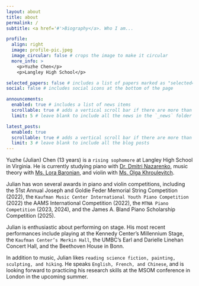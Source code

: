 ```yaml
---
layout: about
title: about
permalink: /
subtitle: <a href='#'>Biography</a>. Who I am...

profile:
  align: right
  image: profile-pic.jpeg
  image_circular: false # crops the image to make it circular
  more_info: >
    <p>Yuzhe Chen</p>
    <p>Langley High School</p>

selected_papers: false # includes a list of papers marked as "selected={true}"
social: false # includes social icons at the bottom of the page

announcements:
  enabled: true # includes a list of news items
  scrollable: true # adds a vertical scroll bar if there are more than 3 news items
  limit: 5 # leave blank to include all the news in the `_news` folder

latest_posts:
  enabled: true
  scrollable: true # adds a vertical scroll bar if there are more than 3 new posts items
  limit: 3 # leave blank to include all the blog posts
---
```


Yuzhe (Julian) Chen (13 years) is a `rising sophomore` at Langley High School in Virginia. He is currently studying piano with [Dr. Dmitri Nazarenko](google.com), music theory with [Ms. Lora Baronian](google.com), and violin with [Ms. Olga Khroulevitch](google.com).

Julian has won several awards in piano and violin competitions, including the 51st Annual Joseph and Goldie Feder Memorial String Competition (2022), the `Kaufman Music Center International Youth Piano Competition` (2022) the AAMS International Competition (2022), the `MTNA Piano Competition` (2023, 2024), and the James A. Bland Piano Scholarship Competition (2025).

Julian is enthusiastic about performing on stage. His most recent performances include playing at the Kennedy Center’s Millennium Stage, the `Kaufman Center’s Merkin Hall`, the UMBC’s Earl and Darielle Linehan Concert Hall, and the Beethoven House in Bonn.

In addition to music, Julian likes `reading science fiction, painting, sculpting, and hiking`. He speaks `English, French, and Chinese`, and is looking forward to practicing his research skills at the MSOM conference in London in the upcoming summer. 

